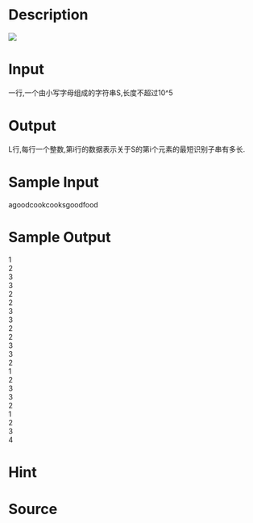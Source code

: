 
# Description

<div class="content"><img border="0" src="/source/bzoj/1396/img/aHR0cHM6Ly9seWRzeS5jb20vSnVkZ2VPbmxpbmUvaW1hZ2VzLzEzOTYuanBn.jpg"/></div>

# Input

<div class="content">一行,一个由小写字母组成的字符串S,长度不超过10^5
</div>

# Output

<div class="content">L行,每行一个整数,第i行的数据表示关于S的第i个元素的最短识别子串有多长.</div>

# Sample Input

<div class="content"><span class="sampledata">agoodcookcooksgoodfood<br/>
</span></div>

# Sample Output

<div class="content"><span class="sampledata">1<br/>
2<br/>
3<br/>
3<br/>
2<br/>
2<br/>
3<br/>
3<br/>
2<br/>
2<br/>
3<br/>
3<br/>
2<br/>
1<br/>
2<br/>
3<br/>
3<br/>
2<br/>
1<br/>
2<br/>
3<br/>
4<br/>
</span></div>

# Hint

<div class="content"><p></p></div>

# Source

<div class="content"><p><a href="problemset.php?search="></a></p></div>

